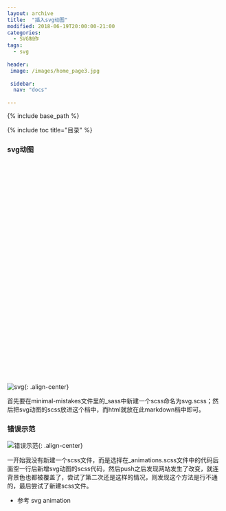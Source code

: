 ```yaml
---
layout: archive
title:  "插入svg动图"
modified: 2018-06-19T20:00:00-21:00
categories: 
  - SVG制作
tags:
  - svg
  
header:
 image: /images/home_page3.jpg
 
 sidebar:
  nav: "docs"
  
---
```


{% include base_path %}

{% include toc title="目录" %}

### svg动图

<svg viewbox="-15 -15 60 60">
  <path fill="#7F692F">
    <animate 
             attributeName="d" 
             dur="5000ms" 
             repeatCount="indefinite"
             values="M 0,0 
                     C 50,0 50,0 100,0
                     100,50 100,50 100,100
                     50,100 50,100 0,100
                     0,50 0,50 0,0
                     Z;

                     M 25,50 
                     C 37.5,25 37.5,25 50,0 
                     75,50 75,50 100,100
                     50,100 50,100 0,100
                     12.5,75 12.5,75 25,50
                     Z;"/>
  </path>
</svg>

### 步骤

![svg](https://gitee.com/lishanshan33/minimal-mistakes/raw/master/images/svg.PNG){: .align-center}

首先要在minimal-mistakes文件里的_sass中新建一个scss命名为svg.scss；然后把svg动图的scss放进这个档中，而html就放在此markdown档中即可。

### 错误示范

![错误示范](https://gitee.com/lishanshan33/minimal-mistakes/raw/master/images/错误示范.PNG){: .align-center}

一开始我没有新建一个scss文件，而是选择在_animations.scss文件中的代码后面空一行后新增svg动图的scss代码，然后push之后发现网站发生了改变，就连背景色也都被覆盖了，尝试了第二次还是这样的情况，则发现这个方法是行不通的，最后尝试了新建scss文件。

- 参考 svg animation